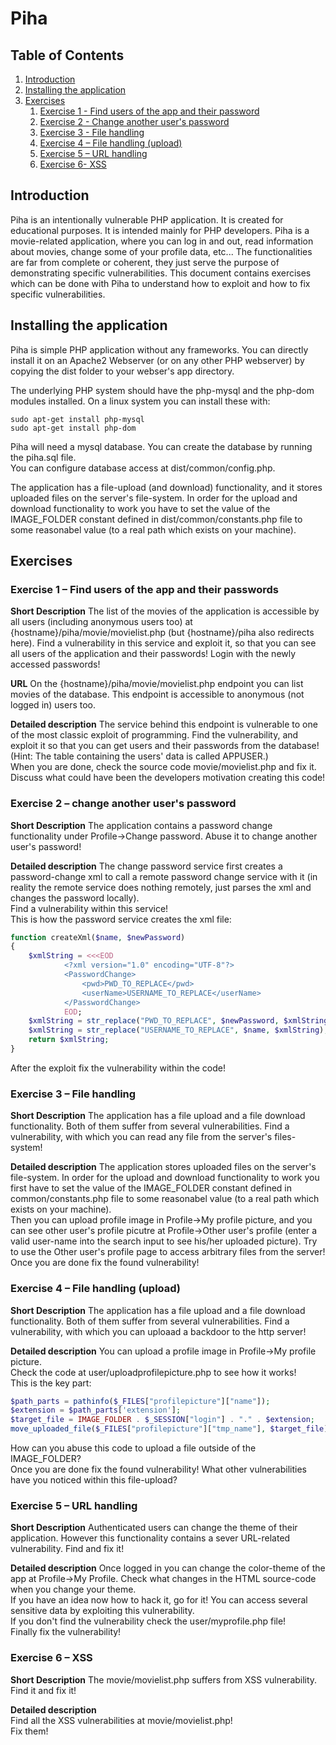 # Piha

## Table of Contents
1. [Introduction](#Introduction)
2. [Installing the application](#Install)
4. [Exercises](#Exercises)
    1.  [Exercise 1 - Find users of the app and their password](#Exercise_1)
     1. [Exercise 2 - Change another user's password](#Exercise_2)
     1. [Exercise 3 - File handling](#Exercise_3)
     1. [Exercise 4 – File handling (upload)](#Exercise_4)
     1. [Exercise 5 – URL handling](#Exercise_5)
     1. [Exercise 6- XSS](#Exercise_6)

<a name="Introduction"></a>
## Introduction 

Piha is an intentionally vulnerable PHP application. It is created for educational purposes. It is intended mainly for PHP developers.
Piha is a movie-related application, where you can log in and out, read information about movies, change some of your profile data, etc... The functionalities are far from complete or coherent, they just serve the purpose of demonstrating specific vulnerabilities.
This document contains exercises which can be done with Piha to understand how to exploit and how to fix specific vulnerabilities.

<a name="Install"></a>
## Installing the application 

Piha is simple PHP application without any frameworks.
You can directly install it on an Apache2 Webserver (or on any other PHP webserver) by copying the dist folder to your webser's app directory.

The underlying PHP system should have the php-mysql and the php-dom modules installed.
On a linux system you can install these with:

```
sudo apt-get install php-mysql
sudo apt-get install php-dom
```

Piha will need a mysql database. You can create the database by running the piha.sql file.  
You can configure database access at dist/common/config.php. 

The application has a file-upload (and download) functionality, and it stores uploaded files on the server's file-system. In order for the upload and download functionality to work you have to set the value of the IMAGE_FOLDER constant defined in dist/common/constants.php file to some reasonabel value (to a real path which exists on your machine). 

<a name="Exercises"></a>
## Exercises 

<a name="Exercise_1"></a>
### Exercise 1 – Find users of the app and their passwords
**Short Description**
The list of the movies of the application is accessible by all users (including anonymous users too) at {hostname}/piha/movie/movielist.php (but {hostname}/piha also redirects here). Find a vulnerability in this service and exploit it, so that you can see all users of the application and their passwords!
Login with the newly accessed passwords!

**URL**
On the {hostname}/piha/movie/movielist.php endpoint you can list movies of the database. This endpoint is accessible to anonymous (not logged in) users too.  

**Detailed description**
The service behind this endpoint is vulnerable to one of the most classic exploit of programming. Find the vulnerability, and exploit it so that you can get users and their passwords from the database! (Hint: The table containing the users' data is called APPUSER.)   
When you are done, check the source code movie/movielist.php and fix it.   
Discuss what could have been the developers motivation creating this code!  

<a name="Exercise_2"></a>
### Exercise 2 – change another user's password
**Short Description**
The application contains a password change functionality under Profile->Change password. Abuse it to change another user's password!


**Detailed description**
The change password service first creates a password-change xml to call a remote password change service with it (in reality the remote service does nothing remotely, just parses the xml and changes the password locally).  
Find a vulnerability within this service!  
This is how the password service creates the xml file:
```php
function createXml($name, $newPassword)
{
    $xmlString = <<<EOD
            <?xml version="1.0" encoding="UTF-8"?>
            <PasswordChange>
                <pwd>PWD_TO_REPLACE</pwd>
                <userName>USERNAME_TO_REPLACE</userName> 
            </PasswordChange>
            EOD;
    $xmlString = str_replace("PWD_TO_REPLACE", $newPassword, $xmlString);
    $xmlString = str_replace("USERNAME_TO_REPLACE", $name, $xmlString);
    return $xmlString;
}
```

After the exploit fix the vulnerability within the code!



<a name="Exercise_3"></a>
### Exercise 3 – File handling
**Short Description**
The application has a file upload and a file download functionality. Both of them suffer from several vulnerabilities. Find a vulnerability, with which you can read any file from the server's files-system!

**Detailed description**
The application stores uploaded files on the server's file-system. In order for the upload and download functionality to work you first have to set the value of the IMAGE_FOLDER constant defined in common/constants.php file to some reasonabel value (to a real path which exists on your machine).  
Then you can upload profile image in Profile->My profile picture, and you can see other user's profile picutre at Profile->Other user's profile (enter a valid user-name into the search input to see his/her uploaded picture).
Try to use the Other user's profile page to access arbitrary files from the server!
Once you are done fix the found vulnerability!  

<a name="Exercise_4"></a>
### Exercise 4 – File handling (upload)
**Short Description**
The application has a file upload and a file download functionality. Both of them suffer from several vulnerabilities. Find a vulnerability, with which you can uploaad a backdoor to the http server!

**Detailed description**
You can upload a profile image in Profile->My profile picture.  
Check the code at user/uploadprofilepicture.php to see how it works!  
This is the key part:
```php
$path_parts = pathinfo($_FILES["profilepicture"]["name"]);
$extension = $path_parts['extension'];
$target_file = IMAGE_FOLDER . $_SESSION["login"] . "." . $extension;
move_uploaded_file($_FILES["profilepicture"]["tmp_name"], $target_file);
```
How can you abuse this code to upload a file outside of the IMAGE_FOLDER?  
Once you are done fix the found vulnerability! 
What other vulnerabilities have you noticed within this file-upload?  

<a name="Exercise_5"></a>
### Exercise 5 – URL handling
**Short Description**
Authenticated users can change the theme of their application. However this functionality contains a sever URL-related vulnerability. Find and fix it!

**Detailed description**
Once logged in you can change the color-theme of the app at Profile->My Profile. Check what changes in the HTML source-code when you change your theme.  
If you have an idea now how to hack it, go for it! You can access several sensitive data by exploiting this vulnerability.  
If you don't find the vulnerability check the user/myprofile.php file!  
Finally fix the vulnerability!



<a name="Exercise_6"></a>
### Exercise 6 – XSS
**Short Description**
The movie/movielist.php suffers from XSS vulnerability. Find it and fix it!

**Detailed description**  
Find all the XSS vulnerabilities at movie/movielist.php!   
Fix them!